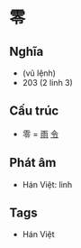 # 零

## Nghĩa

* (vũ lệnh)
* 203 (2 linh 3)

## Cấu trúc
* 零 = [雨](雨.md) [令](令.md)

## Phát âm

* Hán Việt: linh

## Tags
* Hán Việt

<script>window.HANZI_FIELD='零';</script>
